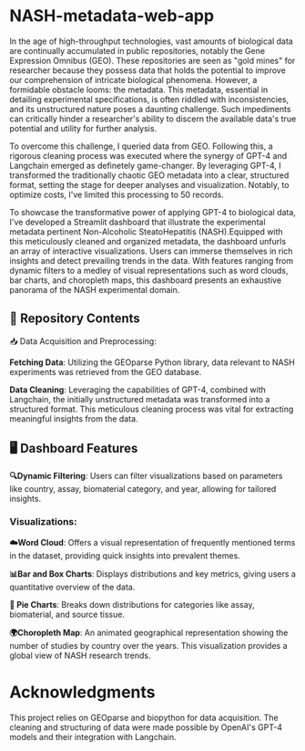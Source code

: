 # NASH-metadata-web-app

In the age of high-throughput technologies, vast amounts of biological data are continually accumulated in public repositories, notably the Gene Expression Omnibus (GEO). These repositories are seen as "gold mines" for researcher because they possess data that holds the potential to improve our comprehension of intricate biological phenomena. However, a formidable obstacle looms: the metadata. This metadata, essential in detailing experimental specifications, is often riddled with inconsistencies, and its unstructured nature poses a daunting challenge. Such impediments can critically hinder a researcher's ability to discern the available data's true potential and utility for further analysis.

To overcome this challenge, I queried data from GEO. Following this, a rigorous cleaning process was executed where the synergy of GPT-4 and Langchain emerged as definetely game-changer. By leveraging GPT-4, I transformed the traditionally chaotic GEO metadata into a clear, structured format, setting the stage for deeper analyses and visualization. Notably, to optimize costs, I've limited this processing to 50 records.

To showcase the transformative power of applying GPT-4 to biological data, I've developed a Streamlit dashboard that illustrate the experimental metadata pertinent Non-Alcoholic SteatoHepatitis (NASH).Equipped with this meticulously cleaned and organized metadata, the dashboard unfurls an array of interactive visualizations. Users can immerse themselves in rich insights and detect prevailing trends in the data. With features ranging from dynamic filters to a medley of visual representations such as word clouds, bar charts, and choropleth maps, this dashboard presents an exhaustive panorama of the NASH experimental domain.

## 🧬 Repository Contents

📥 Data Acquisition and Preprocessing:

**Fetching Data**: Utilizing the GEOparse Python library, data relevant to NASH experiments was retrieved from the GEO database.

**Data Cleaning**: Leveraging the capabilities of GPT-4, combined with Langchain, the initially unstructured metadata was transformed into a structured format. This meticulous cleaning process was vital for extracting meaningful insights from the data.

## 🖥️ Dashboard Features

**🔍Dynamic Filtering**: Users can filter visualizations based on parameters like country, assay, biomaterial category, and year, allowing for tailored insights.

### Visualizations:

**☁️Word Cloud**: Offers a visual representation of frequently mentioned terms in the dataset, providing quick insights into prevalent themes.

**📊Bar and Box Charts**: Displays distributions and key metrics, giving users a quantitative overview of the data.

**🥧 Pie Charts**: Breaks down distributions for categories like assay, biomaterial, and source tissue.

**🌍Choropleth Map**: An animated geographical representation showing the number of studies by country over the years. This visualization provides a global view of NASH research trends.

# Acknowledgments 

This project relies on  GEOparse and biopython for data acquisition.
The cleaning and structuring of data were made possible by OpenAI's GPT-4 models and their integration with Langchain.
